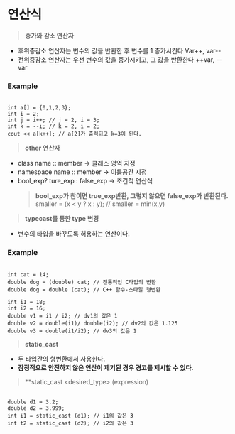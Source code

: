 연산식
=========================

> **증가와 감소 연산자**
* 후위증감소 연산자는 변수의 값을 반환한 후 변수를 1 증가시킨다 Var++, var--
* 전위증감소 연산자는 우선 변수의 값을 증가시키고, 그 값을 반환한다 ++var, --var

### Example
<pre> <code>
int a[] = {0,1,2,3};
int i = 2;
int j = i++; // j = 2, i = 3;
int k = --i; // k = 2, i = 2;
cout << a[k++]; // a[2]가 출력되고 k=3이 된다.
</code></pre>

> **other 연산자**
* class name :: member -> 클래스 영역 지정
* namespace name :: member -> 이름공간 지정
* bool_exp? ture_exp : false_exp -> 조건적 연산식
  > **bool_exp가 참이면 true_exp반환, 그렇지 않으면 false_exp가 반환된다.**</br>
  smaller = (x < y ? x : y); // smaller = min(x,y) 

> **typecast를 통한 type 변경**
* 변수의 타입을 바꾸도록 허용하는 연산이다.
### Example
<pre> <code>
int cat = 14; 
double dog = (double) cat; // 전통적인 C타입의 변환
double dog = double (cat); // C++ 함수-스타일 형변환

int i1 = 18;
int i2 = 16;
double v1 = i1 / i2; // dv1의 값은 1
double v2 = double(i1)/ double(i2); // dv2의 값은 1.125
double v3 = double(i1/i2); // dv3의 값은 1
</code></pre>

> **static_cast**
* 두 타입간의 형변환에서 사용한다.
* **잠정적으로 안전하지 않은 연산이 제기된 경우 경고를 제시할 수 있다.**
 > **static_cast <desired_type> (expression)
<pre> <code>
double d1 = 3.2;
double d2 = 3.999;
int i1 = static_cast<int> (d1); // i1의 값은 3
int t2 = static_cast<int> (d2); // i2의 값은 3
